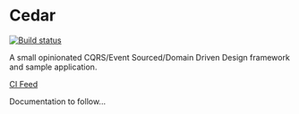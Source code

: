 Cedar
===

[![Build status](https://ci.appveyor.com/api/projects/status/4ck4andqsnnrbes1)](https://ci.appveyor.com/project/damianh/cedar) 

A small opinionated CQRS/Event Sourced/Domain Driven Design framework and sample application.

[CI Feed](https://www.myget.org/F/dh/)

Documentation to follow...
